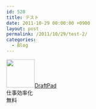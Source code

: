 ```yaml
---
id: 520
title: テスト
date: 2011-10-29 00:00:00 +0900
layout: post
permalink: /2011/10/29/test-2/
categories:
  - Blog
---
```

<a href="https://itunes.apple.com/jp/app/draftpad/id358067114?mt=8&uo=4&at=11l87g" rel="nofollow" target="_blank"><img class="alignleft appicon" src="http://a772.phobos.apple.com/us/r1000/084/Purple/v4/7e/46/5d/7e465d97-57da-51d9-a245-6f1fdd83b11a/Icon.png" width="75" height="75" /></a><a href="https://itunes.apple.com/jp/app/draftpad/id358067114?mt=8&uo=4&at=11l87g" rel="nofollow" target="_blank">DraftPad</a>  
仕事効率化  
無料<br style="clear: both;" />
